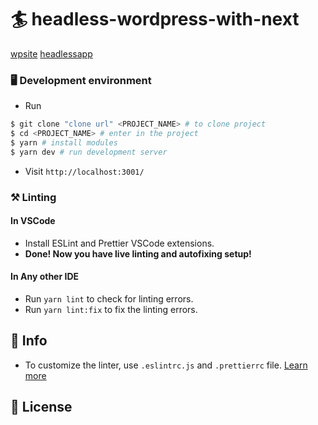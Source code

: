 # 🏄 headless-wordpress-with-next

[wpsite](dekorasyonu.net) [headlessapp](https://muz-1lhw8qelw.vercel.app/)


### 🖥️ Development environment

- Run

```bash
$ git clone "clone url" <PROJECT_NAME> # to clone project
$ cd <PROJECT_NAME> # enter in the project
$ yarn # install modules
$ yarn dev # run development server
```

- Visit `http://localhost:3001/`

### ⚒️ Linting

#### In VSCode

- Install ESLint and Prettier VSCode extensions.
- **Done! Now you have live linting and autofixing setup!**

#### In Any other IDE

- Run `yarn lint` to check for linting errors.
- Run `yarn lint:fix` to fix the linting errors.

## 🦄 Info

- To customize the linter, use `.eslintrc.js` and `.prettierrc` file. [Learn more](https://eslint.org)

## 📝 License
